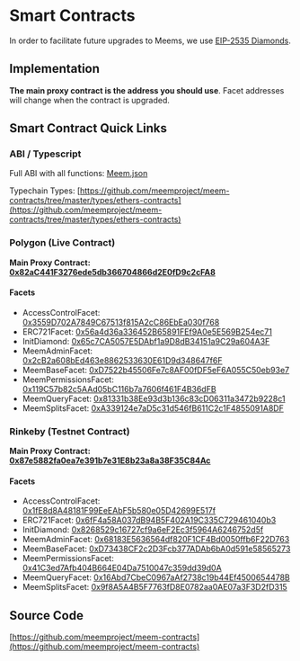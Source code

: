 # Smart Contracts

In order to facilitate future upgrades to Meems, we use [EIP-2535 Diamonds](https://eips.ethereum.org/EIPS/eip-2535).

## Implementation

**The main proxy contract is the address you should use**. Facet addresses will change when the contract is upgraded.

## Smart Contract Quick Links

### ABI / Typescript

Full ABI with all functions: [Meem.json](https://raw.githubusercontent.com/meemproject/meem-contracts/master/types/Meem.json)

Typechain Types: [https://github.com/meemproject/meem-contracts/tree/master/types/ethers-contracts](https://github.com/meemproject/meem-contracts/tree/master/types/ethers-contracts)

### Polygon (Live Contract)

**Main Proxy Contract: [0x82aC441F3276ede5db366704866d2E0fD9c2cFA8](https://polygonscan.com/address/0x82aC441F3276ede5db366704866d2E0fD9c2cFA8)**

#### Facets

* AccessControlFacet: [0x3559D702A7849C67513f815A2cC86EbEa030f768](https://polygonscan.com/address/0x3559D702A7849C67513f815A2cC86EbEa030f768)
* ERC721Facet: [0x56a4d36a336452B65891FEf9A0e5E569B254ec71](https://polygonscan.com/address/0x56a4d36a336452B65891FEf9A0e5E569B254ec71)
* InitDiamond: [0x65c7CA5057E5DAbf1a9D8dB34151a9C29a604A3F](https://polygonscan.com/address/0x65c7CA5057E5DAbf1a9D8dB34151a9C29a604A3F)
* MeemAdminFacet: [0x2cB2a608bEd463e8862533630E61D9d348647f6F](https://polygonscan.com/address/0x2cB2a608bEd463e8862533630E61D9d348647f6F)
* MeemBaseFacet: [0xD7522b45506Fe7c8AF00fDF5eF6A055C50eb93e7](https://polygonscan.com/address/0xD7522b45506Fe7c8AF00fDF5eF6A055C50eb93e7)
* MeemPermissionsFacet: [0x119C57b82c5AAd05bC116b7a7606f461F4B36dFB](https://polygonscan.com/address/0x119C57b82c5AAd05bC116b7a7606f461F4B36dFB)
* MeemQueryFacet: [0x81331b38Ee93d3b136c83cD06311a3472b9228c1](https://polygonscan.com/address/0x81331b38Ee93d3b136c83cD06311a3472b9228c1)
* MeemSplitsFacet: [0xA339124e7aD5c31d546fB611C2c1F4855091A8DF](https://polygonscan.com/address/0xA339124e7aD5c31d546fB611C2c1F4855091A8DF)

### Rinkeby (Testnet Contract)

**Main Proxy Contract: [0x87e5882fa0ea7e391b7e31E8b23a8a38F35C84Ac](https://rinkeby.etherscan.io/address/0x87e5882fa0ea7e391b7e31E8b23a8a38F35C84Ac)**

#### Facets

* AccessControlFacet: [0x1fE8d8A48181F99EeEAbF5b580e05D42699E517f](https://rinkeby.etherscan.io/address/0x1fE8d8A48181F99EeEAbF5b580e05D42699E517f)
* ERC721Facet: [0x6fF4a58A037dB94B5F402A19C335C729461040b3](https://rinkeby.etherscan.io/address/0x6fF4a58A037dB94B5F402A19C335C729461040b3)
* InitDiamond: [0x8268529c16727cf9a6eF2Ec3f5964A6246752d5f](https://rinkeby.etherscan.io/address/0x8268529c16727cf9a6eF2Ec3f5964A6246752d5f)
* MeemAdminFacet: [0x68183E5636564df820F1CF4Bd0050ffb6F22D763](https://rinkeby.etherscan.io/address/0x68183E5636564df820F1CF4Bd0050ffb6F22D763)
* MeemBaseFacet: [0xD73438CF2c2D3Fcb377ADAb6bA0d591e58565273](https://rinkeby.etherscan.io/address/0xD73438CF2c2D3Fcb377ADAb6bA0d591e58565273)
* MeemPermissionsFacet: [0x41C3ed7Afb404B664E04Da7510047c359dd39d0A](https://rinkeby.etherscan.io/address/0x41C3ed7Afb404B664E04Da7510047c359dd39d0A)
* MeemQueryFacet: [0x16Abd7CbeC0967aAf2738c19b44Ef4500654478B](https://rinkeby.etherscan.io/address/0x16Abd7CbeC0967aAf2738c19b44Ef4500654478B)
* MeemSplitsFacet: [0x9f8A5A4B5F7763fD8E0782aa0AE07a3F3D2fD315](https://rinkeby.etherscan.io/address/0x9f8A5A4B5F7763fD8E0782aa0AE07a3F3D2fD315)

## Source Code

[https://github.com/meemproject/meem-contracts](https://github.com/meemproject/meem-contracts)
